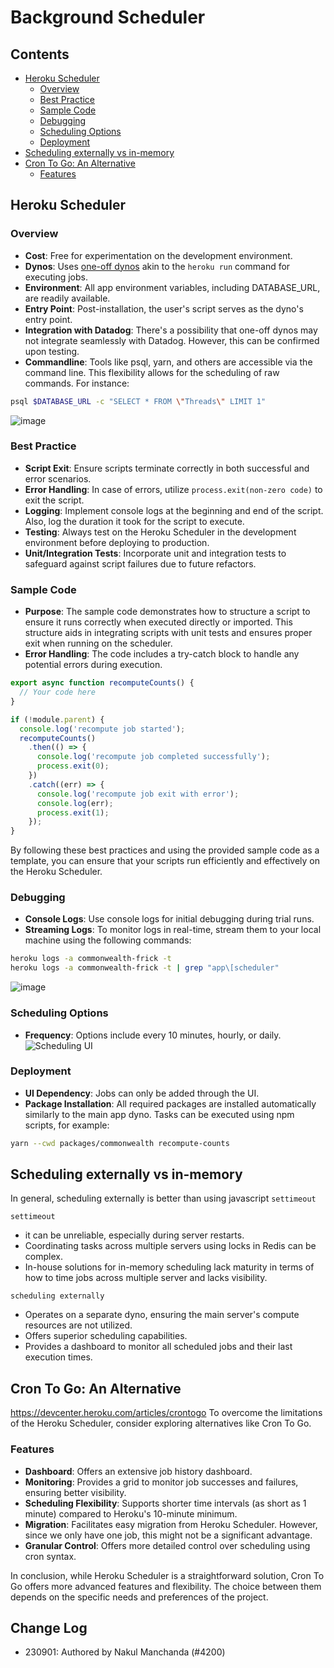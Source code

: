 # Background Scheduler

## Contents

- [Heroku Scheduler](#heroku-scheduler)
  + [Overview](#overview)
  + [Best Practice](#best-practice)
  + [Sample Code](#sample-code)
  + [Debugging](#debugging)
  + [Scheduling Options](#scheduling-options)
  + [Deployment](#deployment)
- [Scheduling externally vs in-memory](#scheduling-externally-vs-in-memory)
- [Cron To Go: An Alternative](#cron-to-go-an-alternative)
  + [Features](#features)

## Heroku Scheduler

### Overview

- **Cost**: Free for experimentation on the development environment.
- **Dynos**: Uses [one-off dynos](https://devcenter.heroku.com/articles/one-off-dynos) akin to the `heroku run` command for executing jobs.
- **Environment**: All app environment variables, including DATABASE_URL, are readily available.
- **Entry Point**: Post-installation, the user's script serves as the dyno's entry point.
- **Integration with Datadog**: There's a possibility that one-off dynos may not integrate seamlessly with Datadog. However, this can be confirmed upon testing.
- **Commandline**: Tools like psql, yarn, and others are accessible via the command line. This flexibility allows for the scheduling of raw commands. For instance:

```bash
psql $DATABASE_URL -c "SELECT * FROM \"Threads\" LIMIT 1"
```

![image](https://github.com/hicommonwealth/commonwealth/assets/4791635/f6ca8c80-b73e-4b19-87a0-02ce98030841)

### Best Practice

- **Script Exit**: Ensure scripts terminate correctly in both successful and error scenarios.
- **Error Handling**: In case of errors, utilize `process.exit(non-zero code)` to exit the script.
- **Logging**: Implement console logs at the beginning and end of the script. Also, log the duration it took for the script to execute.
- **Testing**: Always test on the Heroku Scheduler in the development environment before deploying to production.
- **Unit/Integration Tests**: Incorporate unit and integration tests to safeguard against script failures due to future refactors.

### Sample Code

- **Purpose**: The sample code demonstrates how to structure a script to ensure it runs correctly when executed directly or imported. This structure aids in integrating scripts with unit tests and ensures proper exit when running on the scheduler.
- **Error Handling**: The code includes a try-catch block to handle any potential errors during execution.
  
```javascript
export async function recomputeCounts() {
  // Your code here
}

if (!module.parent) {
  console.log('recompute job started');
  recomputeCounts()
    .then(() => {
      console.log('recompute job completed successfully');
      process.exit(0);
    })
    .catch((err) => {
      console.log('recompute job exit with error');
      console.log(err);
      process.exit(1);
    });
}
```

By following these best practices and using the provided sample code as a template, you can ensure that your scripts run efficiently and effectively on the Heroku Scheduler.

### Debugging

- **Console Logs**: Use console logs for initial debugging during trial runs.
- **Streaming Logs**: To monitor logs in real-time, stream them to your local machine using the following commands:

```bash
heroku logs -a commonwealth-frick -t
heroku logs -a commonwealth-frick -t | grep "app\[scheduler"
```

![image](https://github.com/hicommonwealth/commonwealth/assets/4791635/a372876a-0f79-45b6-8828-557245f3a25c)

### Scheduling Options

- **Frequency**: Options include every 10 minutes, hourly, or daily.
  ![Scheduling UI](https://github.com/hicommonwealth/commonwealth/assets/4791635/492ef824-c5df-4389-bd9b-aa32db048608)

### Deployment

- **UI Dependency**: Jobs can only be added through the UI.
- **Package Installation**: All required packages are installed automatically similarly to the main app dyno. Tasks can be executed using npm scripts, for example:

```bash
yarn --cwd packages/commonwealth recompute-counts
```

## Scheduling externally vs in-memory

In general, scheduling externally is better than using javascript `settimeout`

 `settimeout`

- it can be unreliable, especially during server restarts.
- Coordinating tasks across multiple servers using locks in Redis can be complex.
- In-house solutions for in-memory scheduling lack maturity in terms of how to time jobs across multiple server and lacks visibility.

`scheduling externally`

- Operates on a separate dyno, ensuring the main server's compute resources are not utilized.
- Offers superior scheduling capabilities.
- Provides a dashboard to monitor all scheduled jobs and their last execution times.

## Cron To Go: An Alternative

<https://devcenter.heroku.com/articles/crontogo>
To overcome the limitations of the Heroku Scheduler, consider exploring alternatives like Cron To Go.

### Features

- **Dashboard**: Offers an extensive job history dashboard.
- **Monitoring**: Provides a grid to monitor job successes and failures, ensuring better visibility.
- **Scheduling Flexibility**: Supports shorter time intervals (as short as 1 minute) compared to Heroku's 10-minute minimum.
- **Migration**: Facilitates easy migration from Heroku Scheduler. However, since we only have one job, this might not be a significant advantage.
- **Granular Control**: Offers more detailed control over scheduling using cron syntax.

In conclusion, while Heroku Scheduler is a straightforward solution, Cron To Go offers more advanced features and flexibility. The choice between them depends on the specific needs and preferences of the project.

## Change Log

- 230901: Authored by Nakul Manchanda (#4200)
